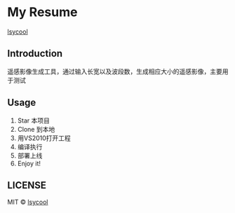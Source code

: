 # My Resume

[lsycool](https://github.com/lsycool/rsp)

## Introduction

遥感影像生成工具，通过输入长宽以及波段数，生成相应大小的遥感影像，主要用于测试

## Usage

1. Star 本项目
2. Clone 到本地
3. 用VS2010打开工程
4. 编译执行
5. 部署上线
6. Enjoy it!


## LICENSE

MIT © [lsycool](https://github.com/lsycool/rsp)
